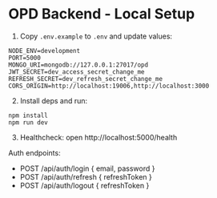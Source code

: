 # OPD Backend - Local Setup

1) Copy `.env.example` to `.env` and update values:

```
NODE_ENV=development
PORT=5000
MONGO_URI=mongodb://127.0.0.1:27017/opd
JWT_SECRET=dev_access_secret_change_me
REFRESH_SECRET=dev_refresh_secret_change_me
CORS_ORIGIN=http://localhost:19006,http://localhost:3000
```

2) Install deps and run:

```
npm install
npm run dev
```

3) Healthcheck: open http://localhost:5000/health

Auth endpoints:
- POST /api/auth/login { email, password }
- POST /api/auth/refresh { refreshToken }
- POST /api/auth/logout { refreshToken }

